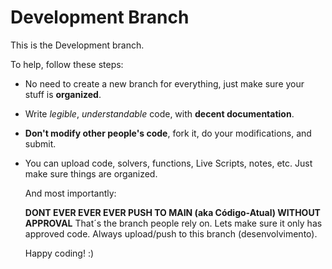 # Development Branch

This is the Development branch.

To help, follow these steps:
- No need to create a new branch for everything, just make sure your stuff is **organized**.
- Write *legible*, *understandable* code, with **decent documentation**.
- **Don't modify other people's code**, fork it, do your modifications, and submit.

- You can upload code, solvers, functions, Live Scripts, notes, etc. Just make sure things are organized.

  And most importantly:

  **DONT EVER EVER EVER PUSH TO MAIN (aka Código-Atual) WITHOUT APPROVAL**
  That´s the branch people rely on. Lets make sure it only has approved code. Always upload/push to this branch (desenvolvimento).

  Happy coding! :)
